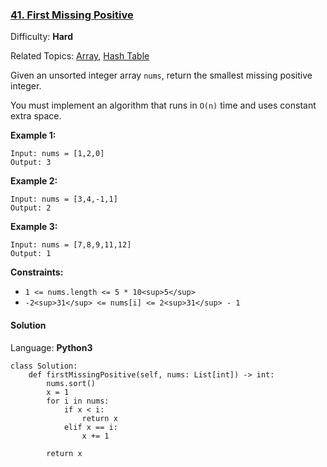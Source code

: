 ### [41\. First Missing Positive](https://leetcode.com/problems/first-missing-positive/)

Difficulty: **Hard**  

Related Topics: [Array](https://leetcode.com/tag/array/), [Hash Table](https://leetcode.com/tag/hash-table/)


Given an unsorted integer array `nums`, return the smallest missing positive integer.

You must implement an algorithm that runs in `O(n)` time and uses constant extra space.

**Example 1:**

```
Input: nums = [1,2,0]
Output: 3
```

**Example 2:**

```
Input: nums = [3,4,-1,1]
Output: 2
```

**Example 3:**

```
Input: nums = [7,8,9,11,12]
Output: 1
```

**Constraints:**

*   `1 <= nums.length <= 5 * 10<sup>5</sup>`
*   `-2<sup>31</sup> <= nums[i] <= 2<sup>31</sup> - 1`


#### Solution

Language: **Python3**

```python3
class Solution:
    def firstMissingPositive(self, nums: List[int]) -> int:
        nums.sort()
        x = 1
        for i in nums:
            if x < i:
                return x
            elif x == i:
                x += 1
        
        return x
```